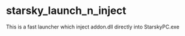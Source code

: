 # starsky_launch_n_inject
 
This is a fast launcher which inject addon.dll directly into StarskyPC.exe
